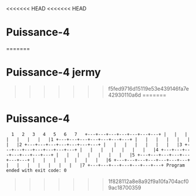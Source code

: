 <<<<<<< HEAD
<<<<<<< HEAD
# Puissance-4
=======
# Puissance-4 jermy
>>>>>>> f5fed9716d15119e53e439146fa7e42930110a6d
=======
# Puissance-4


`  1   2   3   4   5   6   7  
+---+---+---+---+---+---+---+
|   |   |   |   |   |   |   |1
+---+---+---+---+---+---+---+
|   |   |   |   |   |   |   |2
+---+---+---+---+---+---+---+
|   |   |   |   |   |   |   |3
+---+---+---+---+---+---+---+
|   |   |   |   |   |   |   |4
+---+---+---+---+---+---+---+
|   |   |   |   |   |   |   |5
+---+---+---+---+---+---+---+
|   |   |   |   |   |   |   |6
+---+---+---+---+---+---+---+
|   |   |   |   |   |   |   |7
+---+---+---+---+---+---+---+
Program ended with exit code: 0`
>>>>>>> 1f828112a8e8a92f9a10fa704acf09ac18700359
